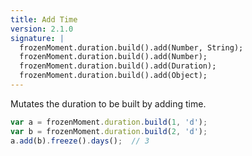 ```yaml
---
title: Add Time
version: 2.1.0
signature: |
  frozenMoment.duration.build().add(Number, String);
  frozenMoment.duration.build().add(Number);
  frozenMoment.duration.build().add(Duration);
  frozenMoment.duration.build().add(Object);
---
```



Mutates the duration to be built by adding time.

```javascript
var a = frozenMoment.duration.build(1, 'd');
var b = frozenMoment.duration.build(2, 'd');
a.add(b).freeze().days();  // 3
```
